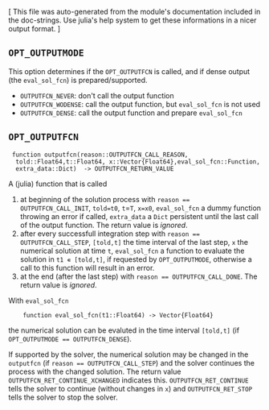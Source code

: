 [ This file was auto-generated from the module's documentation included in the doc-strings. Use julia's help system to get these informations in a nicer output format. ]

## `OPT_OUTPUTMODE`

This option determines if the `OPT_OUTPUTFCN` is called, and if dense output (the `eval_sol_fcn`) is prepared/supported.

  * `OUTPUTFCN_NEVER`: don't call the output function
  * `OUTPUTFCN_WODENSE`: call the output function, but `eval_sol_fcn` is not used
  * `OUTPUTFCN_DENSE`: call the output function and prepare `eval_sol_fcn`

## `OPT_OUTPUTFCN`

```
 function outputfcn(reason::OUTPUTFCN_CALL_REASON,
  told::Float64,t::Float64, x::Vector{Float64},eval_sol_fcn::Function,
  extra_data::Dict)  -> OUTPUTFCN_RETURN_VALUE
```

A (julia) function that is called

1. at beginning of the solution process with `reason == OUTPUTFCN_CALL_INIT`, `told=t0`, `t`=`T`, `x=x0`, `eval_sol_fcn` a dummy function throwing an error if called, `extra_data` a `Dict` persistent until the last call of the output function. The return value is *ignored*.
2. after every successfull integration step with `reason == OUTPUTFCN_CALL_STEP`, `[told,t]` the time interval of the last step, `x` the numerical solution at time `t`, `eval_sol_fcn` a function to evaluate the solution in `t1 ∊ [told,t]`, if requested by `OPT_OUTPUTMODE`, otherwise a call to this function will result in an error.
3. at the end (after the last step) with `reason == OUTPUTFCN_CALL_DONE`. The return value is *ignored*.

With `eval_sol_fcn`

```
    function eval_sol_fcn(t1::Float64) -> Vector{Float64}
```

the numerical solution can be evaluted in the time interval `[told,t]` (if `OPT_OUTPUTMODE == OUTPUTFCN_DENSE`).

If supported by the solver, the numerical solution may be changed in the `outputfcn` (if `reason == OUTPUTFCN_CALL_STEP`) and the solver continues the process with the changed solution. The return value `OUTPUTFCN_RET_CONTINUE_XCHANGED` indicates this. `OUTPUTFCN_RET_CONTINUE` tells the solver to continue (without changes in `x`) and `OUTPUTFCN_RET_STOP` tells the solver to stop the solver.




